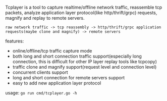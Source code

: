Tcplayer is a tool to capture realtime/offline network traffic, reassemble tcp packets, analyze application layer protocol(like http/thrift/grpc) requests, magnify and replay to remote servers.

`raw network traffic -> tcp reassembly -> http/thrift/grpc application requests(maybe clone and magnify) -> remote servers`

features:
+ online/offline/tcp traffic capture mode
+ both long and short connection traffic support(especially long connection, this is difficult for other IP layer replay tools like tcpcopy)
+ traffic clone and magnify support(request level and connection level)
+ concurrent clients support
+ long and short connection for remote servers support
+ easy to add new application layer protocol

usage:
`go run cmd/tcplayer.go -h`

